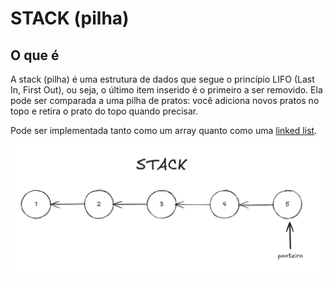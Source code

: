 # STACK (pilha)

## O que é

A stack (pilha) é uma estrutura de dados que segue o princípio LIFO (Last In, First Out), ou seja, o último item inserido é o primeiro a ser removido. Ela pode ser comparada a uma pilha de pratos: você adiciona novos pratos no topo e retira o prato do topo quando precisar.

Pode ser implementada tanto como um array quanto como uma [linked list](LINKED-LIST.md).

![Stack](images/stack.png)